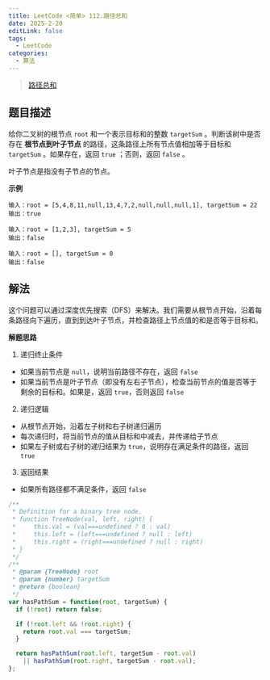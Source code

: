```yaml
---
title: LeetCode <简单> 112.路径总和
date: 2025-2-20
editLink: false
tags:
  - LeetCode
categories:
  - 算法
---
```


> [路径总和](https://leetcode.cn/problems/path-sum/description/)

## 题目描述

给你二叉树的根节点 `root` 和一个表示目标和的整数 `targetSum` 。判断该树中是否存在 **根节点到叶子节点** 的路径，这条路径上所有节点值相加等于目标和 `targetSum` 。如果存在，返回 `true` ；否则，返回 `false` 。

叶子节点是指没有子节点的节点。

**示例**

```
输入：root = [5,4,8,11,null,13,4,7,2,null,null,null,1], targetSum = 22
输出：true

输入：root = [1,2,3], targetSum = 5
输出：false

输入：root = [], targetSum = 0
输出：false
```

## 解法

这个问题可以通过深度优先搜索（DFS）来解决。我们需要从根节点开始，沿着每条路径向下遍历，直到到达叶子节点，并检查路径上节点值的和是否等于目标和。

**解题思路**

1. 递归终止条件
- 如果当前节点是 `null`，说明当前路径不存在，返回 `false`
- 如果当前节点是叶子节点（即没有左右子节点），检查当前节点的值是否等于剩余的目标和。如果是，返回 `true`，否则返回 `false`

2. 递归逻辑
- 从根节点开始，沿着左子树和右子树递归遍历
- 每次递归时，将当前节点的值从目标和中减去，并传递给子节点
- 如果左子树或右子树的递归结果为 `true`，说明存在满足条件的路径，返回 `true`

3. 返回结果
- 如果所有路径都不满足条件，返回 `false`

```js
/**
 * Definition for a binary tree node.
 * function TreeNode(val, left, right) {
 *     this.val = (val===undefined ? 0 : val)
 *     this.left = (left===undefined ? null : left)
 *     this.right = (right===undefined ? null : right)
 * }
 */
/**
 * @param {TreeNode} root
 * @param {number} targetSum
 * @return {boolean}
 */
var hasPathSum = function(root, targetSum) {
  if (!root) return false;

  if (!root.left && !root.right) {
    return root.val === targetSum;
  }

  return hasPathSum(root.left, targetSum - root.val)
    || hasPathSum(root.right, targetSum - root.val);
};
```

